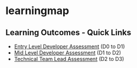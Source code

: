 # learningmap

## Learning Outcomes - Quick Links
- [Entry Level Developer Assessment](Phase-C/Entry-level%20Developer/README.md) (D0 to D1)
- [Mid Level Developer Assessment](Phase-2/Mid-Level%20Developer/README.md) (D1 to D2)
- [Technical Team Lead Assessment](Phase-3/Technical%20Team%20Lead/README.md) (D2 to D3)